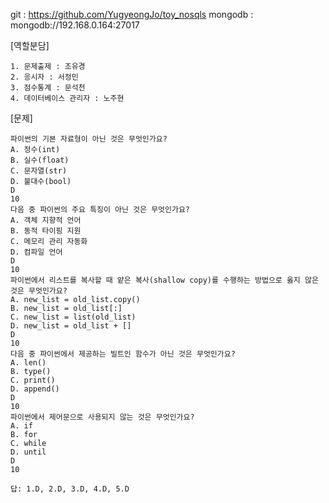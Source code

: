 git : https://github.com/YugyeongJo/toy_nosqls
mongodb : mongodb://192.168.0.164:27017


[역할분담]
```
1. 문제출제 : 조유경
2. 응시자 : 서정민
3. 점수통계 : 문석천
4. 데이터베이스 관리자 : 노주현
```

[문제]
```
파이썬의 기본 자료형이 아닌 것은 무엇인가요?
A. 정수(int)
B. 실수(float)
C. 문자열(str)
D. 불대수(bool)
D
10
다음 중 파이썬의 주요 특징이 아닌 것은 무엇인가요?
A. 객체 지향적 언어
B. 동적 타이핑 지원
C. 메모리 관리 자동화
D. 컴파일 언어
D
10
파이썬에서 리스트를 복사할 때 얕은 복사(shallow copy)를 수행하는 방법으로 옳지 않은 것은 무엇인가요?
A. new_list = old_list.copy()
B. new_list = old_list[:]
C. new_list = list(old_list)
D. new_list = old_list + []
D
10
다음 중 파이썬에서 제공하는 빌트인 함수가 아닌 것은 무엇인가요?
A. len()
B. type()
C. print()
D. append()
D
10
파이썬에서 제어문으로 사용되지 않는 것은 무엇인가요?
A. if
B. for
C. while
D. until
D
10

답: 1.D, 2.D, 3.D, 4.D, 5.D
```